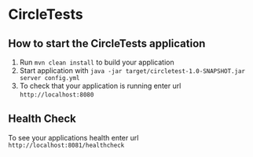 # CircleTests

How to start the CircleTests application
---

1. Run `mvn clean install` to build your application
1. Start application with `java -jar target/circletest-1.0-SNAPSHOT.jar server config.yml`
1. To check that your application is running enter url `http://localhost:8080`

Health Check
---

To see your applications health enter url `http://localhost:8081/healthcheck`
